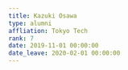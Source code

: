 ```yaml
---
title: Kazuki Osawa
type: alumni
affliation: Tokyo Tech
rank: 7
date: 2019-11-01 00:00:00
date_leave: 2020-02-01 00:00:00
---
```

